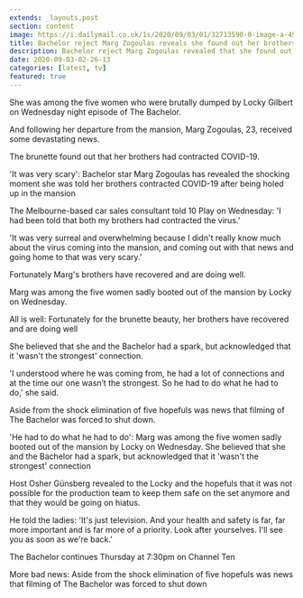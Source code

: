 ```yaml
---
extends: _layouts.post
section: content
image: https://i.dailymail.co.uk/1s/2020/09/03/01/32713590-0-image-a-49_1599094010156.jpg 
title: Bachelor reject Marg Zogoulas reveals she found out her brothers contracted COVID 
description: Bachelor reject Marg Zogoulas revealed that she found out her brothers had contracted COVID after leaving the mansion. 
date: 2020-09-03-02-26-13 
categories: [latest, tv] 
featured: true 
--- 
```

She was among the five women who were brutally dumped by Locky Gilbert on Wednesday night episode of The Bachelor. 

And following her departure from the mansion, Marg Zogoulas, 23, received some devastating news. 

The brunette found out that her brothers had contracted COVID-19. 

'It was very scary': Bachelor star Marg Zogoulas has revealed the shocking moment she was told her brothers contracted COVID-19 after being holed up in the mansion 

The Melbourne-based car sales consultant told 10 Play on Wednesday: 'I had been told that both my brothers had contracted the virus.' 

'It was very surreal and overwhelming because I didn't really know much about the virus coming into the mansion, and coming out with that news and going home to that was very scary.'

Fortunately Marg's brothers have recovered and are doing well.

Marg was among the five women sadly booted out of the mansion by Locky on Wednesday.

All is well: Fortunately for the brunette beauty, her brothers have recovered and are doing well

She believed that she and the Bachelor had a spark, but acknowledged that it 'wasn't the strongest' connection. 

'I understood where he was coming from, he had a lot of connections and at the time our one wasn’t the strongest. So he had to do what he had to do,' she said.

Aside from the shock elimination of five hopefuls was news that filming of The Bachelor was forced to shut down.

'He had to do what he had to do': Marg was among the five women sadly booted out of the mansion by Locky on Wednesday. She believed that she and the Bachelor had a spark, but acknowledged that it 'wasn't the strongest' connection

Host Osher Günsberg revealed to the Locky and the hopefuls that it was not possible for the production team to keep them safe on the set anymore and that they would be going on hiatus.

He told the ladies: 'It's just television. And your health and safety is far, far more important and is far more of a priority. Look after yourselves. I'll see you as soon as we're back.' 

The Bachelor continues Thursday at 7:30pm on Channel Ten

More bad news: Aside from the shock elimination of five hopefuls was news that filming of The Bachelor was forced to shut down 

